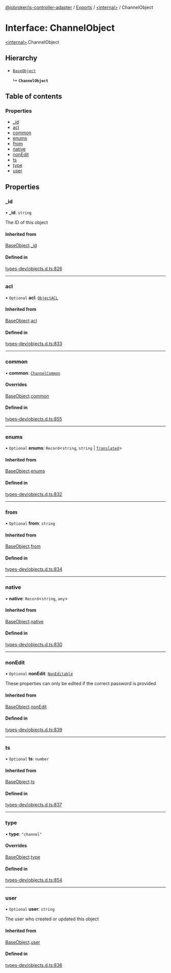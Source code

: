 [@iobroker/js-controller-adapter](../README.md) / [Exports](../modules.md) / [\<internal\>](../modules/internal_.md) / ChannelObject

# Interface: ChannelObject

[\<internal\>](../modules/internal_.md).ChannelObject

## Hierarchy

- [`BaseObject`](internal_.BaseObject.md)

  ↳ **`ChannelObject`**

## Table of contents

### Properties

- [\_id](internal_.ChannelObject.md#_id)
- [acl](internal_.ChannelObject.md#acl)
- [common](internal_.ChannelObject.md#common)
- [enums](internal_.ChannelObject.md#enums)
- [from](internal_.ChannelObject.md#from)
- [native](internal_.ChannelObject.md#native)
- [nonEdit](internal_.ChannelObject.md#nonedit)
- [ts](internal_.ChannelObject.md#ts)
- [type](internal_.ChannelObject.md#type)
- [user](internal_.ChannelObject.md#user)

## Properties

### \_id

• **\_id**: `string`

The ID of this object

#### Inherited from

[BaseObject](internal_.BaseObject.md).[_id](internal_.BaseObject.md#_id)

#### Defined in

[types-dev/objects.d.ts:826](https://github.com/ioBroker/ioBroker.js-controller/blob/34d893b3696d890b2807e6f6f18d1f810ac93910/packages/types-dev/objects.d.ts#L826)

___

### acl

• `Optional` **acl**: [`ObjectACL`](internal_.ObjectACL.md)

#### Inherited from

[BaseObject](internal_.BaseObject.md).[acl](internal_.BaseObject.md#acl)

#### Defined in

[types-dev/objects.d.ts:833](https://github.com/ioBroker/ioBroker.js-controller/blob/34d893b3696d890b2807e6f6f18d1f810ac93910/packages/types-dev/objects.d.ts#L833)

___

### common

• **common**: [`ChannelCommon`](internal_.ChannelCommon.md)

#### Overrides

[BaseObject](internal_.BaseObject.md).[common](internal_.BaseObject.md#common)

#### Defined in

[types-dev/objects.d.ts:855](https://github.com/ioBroker/ioBroker.js-controller/blob/34d893b3696d890b2807e6f6f18d1f810ac93910/packages/types-dev/objects.d.ts#L855)

___

### enums

• `Optional` **enums**: `Record`\<`string`, `string` \| [`Translated`](../modules/internal_.md#translated)\>

#### Inherited from

[BaseObject](internal_.BaseObject.md).[enums](internal_.BaseObject.md#enums)

#### Defined in

[types-dev/objects.d.ts:832](https://github.com/ioBroker/ioBroker.js-controller/blob/34d893b3696d890b2807e6f6f18d1f810ac93910/packages/types-dev/objects.d.ts#L832)

___

### from

• `Optional` **from**: `string`

#### Inherited from

[BaseObject](internal_.BaseObject.md).[from](internal_.BaseObject.md#from)

#### Defined in

[types-dev/objects.d.ts:834](https://github.com/ioBroker/ioBroker.js-controller/blob/34d893b3696d890b2807e6f6f18d1f810ac93910/packages/types-dev/objects.d.ts#L834)

___

### native

• **native**: `Record`\<`string`, `any`\>

#### Inherited from

[BaseObject](internal_.BaseObject.md).[native](internal_.BaseObject.md#native)

#### Defined in

[types-dev/objects.d.ts:830](https://github.com/ioBroker/ioBroker.js-controller/blob/34d893b3696d890b2807e6f6f18d1f810ac93910/packages/types-dev/objects.d.ts#L830)

___

### nonEdit

• `Optional` **nonEdit**: [`NonEditable`](internal_.NonEditable.md)

These properties can only be edited if the correct password is provided

#### Inherited from

[BaseObject](internal_.BaseObject.md).[nonEdit](internal_.BaseObject.md#nonedit)

#### Defined in

[types-dev/objects.d.ts:839](https://github.com/ioBroker/ioBroker.js-controller/blob/34d893b3696d890b2807e6f6f18d1f810ac93910/packages/types-dev/objects.d.ts#L839)

___

### ts

• `Optional` **ts**: `number`

#### Inherited from

[BaseObject](internal_.BaseObject.md).[ts](internal_.BaseObject.md#ts)

#### Defined in

[types-dev/objects.d.ts:837](https://github.com/ioBroker/ioBroker.js-controller/blob/34d893b3696d890b2807e6f6f18d1f810ac93910/packages/types-dev/objects.d.ts#L837)

___

### type

• **type**: ``"channel"``

#### Overrides

[BaseObject](internal_.BaseObject.md).[type](internal_.BaseObject.md#type)

#### Defined in

[types-dev/objects.d.ts:854](https://github.com/ioBroker/ioBroker.js-controller/blob/34d893b3696d890b2807e6f6f18d1f810ac93910/packages/types-dev/objects.d.ts#L854)

___

### user

• `Optional` **user**: `string`

The user who created or updated this object

#### Inherited from

[BaseObject](internal_.BaseObject.md).[user](internal_.BaseObject.md#user)

#### Defined in

[types-dev/objects.d.ts:836](https://github.com/ioBroker/ioBroker.js-controller/blob/34d893b3696d890b2807e6f6f18d1f810ac93910/packages/types-dev/objects.d.ts#L836)
